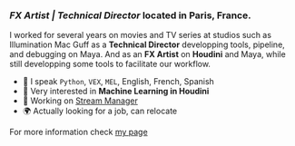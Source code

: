 ### ***FX Artist | Technical Director*** located in Paris, France. 

I worked for several years on movies and TV series at studios such as Illumination Mac Guff as a **Technical Director** developping tools, pipeline, and debugging on Maya. And as an **FX Artist** on **Houdini** and Maya, while still developping some tools to facilitate our workflow.

- :speech_balloon:  I speak `Python`, `VEX`, `MEL`, English, French, Spanish 
- 🤔 Very interested in **Machine Learning in Houdini**
- :wrench: Working on [Stream Manager](https://github.com/Regnareb/StreamManager) 
- :earth_africa: Actually looking for a job, can relocate 

For more information check [my page](https://www.regnareb.com/)

